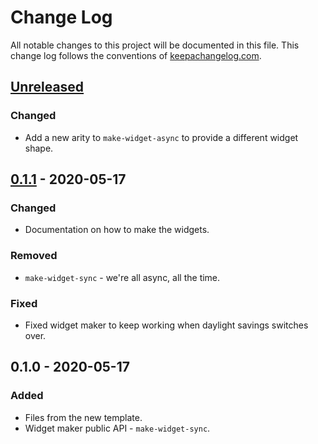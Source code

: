# Change Log
All notable changes to this project will be documented in this file. This change log follows the conventions of [keepachangelog.com](http://keepachangelog.com/).

## [Unreleased]
### Changed
- Add a new arity to `make-widget-async` to provide a different widget shape.

## [0.1.1] - 2020-05-17
### Changed
- Documentation on how to make the widgets.

### Removed
- `make-widget-sync` - we're all async, all the time.

### Fixed
- Fixed widget maker to keep working when daylight savings switches over.

## 0.1.0 - 2020-05-17
### Added
- Files from the new template.
- Widget maker public API - `make-widget-sync`.

[Unreleased]: https://github.com/your-name/proxy-request/compare/0.1.1...HEAD
[0.1.1]: https://github.com/your-name/proxy-request/compare/0.1.0...0.1.1
